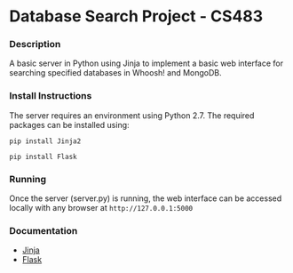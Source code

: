 # Database Search Project - CS483

### Description
A basic server in Python using Jinja to implement a basic web interface for searching specified databases in Whoosh! and MongoDB.


### Install Instructions
The server requires an environment using Python 2.7. The required packages can be installed using:

`pip install Jinja2`

`pip install Flask`


### Running
Once the server (server.py) is running, the web interface can be accessed locally with any browser at `http://127.0.0.1:5000`


### Documentation
* [Jinja](http://jinja.pocoo.org/docs/2.9/)
* [Flask](http://flask.pocoo.org/)
